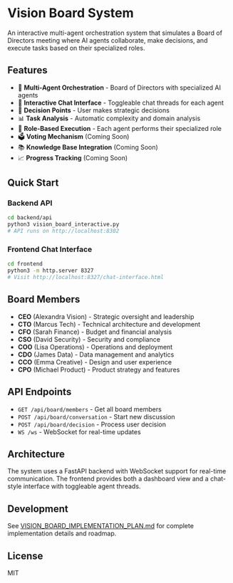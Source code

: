 # Vision Board System

An interactive multi-agent orchestration system that simulates a Board of Directors meeting where AI agents collaborate, make decisions, and execute tasks based on their specialized roles.

## Features

- 🤖 **Multi-Agent Orchestration** - Board of Directors with specialized AI agents
- 💬 **Interactive Chat Interface** - Toggleable chat threads for each agent
- 🎯 **Decision Points** - User makes strategic decisions
- 📊 **Task Analysis** - Automatic complexity and domain analysis
- 👔 **Role-Based Execution** - Each agent performs their specialized role
- 🗳️ **Voting Mechanism** (Coming Soon)
- 📚 **Knowledge Base Integration** (Coming Soon)
- 📈 **Progress Tracking** (Coming Soon)

## Quick Start

### Backend API
```bash
cd backend/api
python3 vision_board_interactive.py
# API runs on http://localhost:8302
```

### Frontend Chat Interface
```bash
cd frontend
python3 -m http.server 8327
# Visit http://localhost:8327/chat-interface.html
```

## Board Members

- **CEO** (Alexandra Vision) - Strategic oversight and leadership
- **CTO** (Marcus Tech) - Technical architecture and development
- **CFO** (Sarah Finance) - Budget and financial analysis
- **CSO** (David Security) - Security and compliance
- **COO** (Lisa Operations) - Operations and deployment
- **CDO** (James Data) - Data management and analytics
- **CCO** (Emma Creative) - Design and user experience
- **CPO** (Michael Product) - Product strategy and features

## API Endpoints

- `GET /api/board/members` - Get all board members
- `POST /api/board/conversation` - Start new discussion
- `POST /api/board/decision` - Process user decision
- `WS /ws` - WebSocket for real-time updates

## Architecture

The system uses a FastAPI backend with WebSocket support for real-time communication. The frontend provides both a dashboard view and a chat-style interface with toggleable agent threads.

## Development

See [VISION_BOARD_IMPLEMENTATION_PLAN.md](../VISION_BOARD_IMPLEMENTATION_PLAN.md) for complete implementation details and roadmap.

## License

MIT